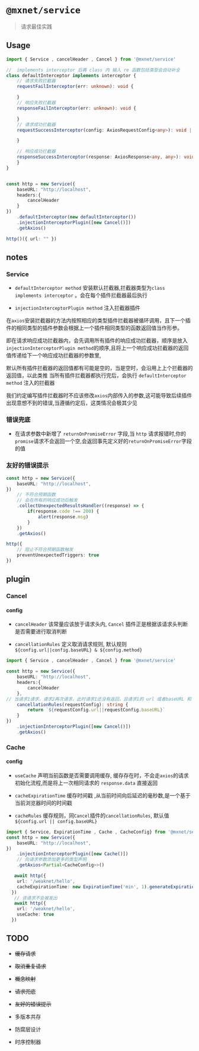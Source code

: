 <!--
 * @Author: 邱狮杰
 * @Date: 2022-05-28 10:52:32
 * @LastEditTime: 2022-06-11 15:23:22
 * @Description: 
 * @FilePath: /repo/packages/service/README.md
-->
# `@mxnet/service`

>  请求最佳实践


## Usage

```ts
import { Service , cancelHeader , Cancel } from '@mxnet/service'

//  implements interceptor 后再 class 内 输入 re 函数包括类型会自动补全
class defaultInterceptor implements interceptor {
    // 请求失败拦截器
    requestFailInterceptor(err: unknown): void {

    }
    // 响应失败拦截器
    responseFailInterceptor(err: unknown): void {

    }
    // 请求成功拦截器
    requestSuccessInterceptor(config: AxiosRequestConfig<any>): void | AxiosRequestConfig<any> | Promise<AxiosRequestConfig<any>> | Promise<void> {

    }

    // 响应成功拦截器
    responseSuccessInterceptor(response: AxiosResponse<any, any>): void | AxiosResponse<any, any> | Promise<AxiosResponse<any, any>> | Promise<void> {
    }
}


const http = new Service({
    baseURL: "http://localhost",
    headers:{
        cancelHeader
    }
})
    .defaultInterceptor(new defaultInterceptor())
    .injectionInterceptorPlugin([new Cancel()])
    .getAxios()

http()({ url: "" })
```

## notes

### Service

- `defaultInterceptor method`  安装默认拦截器,拦截器类型为`class implements interceptor` 。会在每个插件拦截器最后执行

- `injectionInterceptorPlugin method` 注入拦截器插件

在`axios`安装拦截器的方法内按照相应的类型插件拦截器被循环调用，且下一个插件的相同类型的插件参数会根据上一个插件相同类型的函数返回值当作形参。

即在请求响应成功拦截器内，会先调用所有插件的响应成功拦截器，顺序是放入`injectionInterceptorPlugin method`的顺序,且将上一个响应成功拦截器的返回值传递给下一个响应成功拦截器的参数里,

默认所有插件拦截器的返回值都有可能是空的，当是空时，会沿用上上个拦截器的返回值，以此类推
当所有插件拦截器都执行完后，会执行 `defaultInterceptor method` 注入的拦截器

我们约定编写插件拦截器时不应该修改`axios`内部传入的参数,这可能导致后续插件出现意想不到的错误,当遵循约定后，这类情况会极其少见

### 错误兜底

- 在请求参数中新增了 `returnOnPromiseError` 字段,当 `http` 请求报错时,你的`promise`请求不会返回一个空,会返回事先定义好的`returnOnPromiseError`字段的值

### 友好的错误提示

```ts
const http = new Service({
    baseURL: "http://localhost",
})
    // 不符合预期函数
    // 会在所有的响应成功后触发
    .collectUnexpectedResultsHandler((response) => {
        if(response.code !== 200) {
            alert(response.msg)
        }
    })
    .getAxios()

http({
    // 阻止不符合预期函数触发
    preventUnexpectedTriggers: true
})
```
## plugin

### Cancel

#### config

-  `cancelHeader` 该常量应该放于请求头内, `Cancel` 插件正是根据该请求头判断是否需要进行取消判断

-  `cancellationRules` 定义取消请求规则, 默认规则  `${config.url||config.baseURL} & ${config.method}`

```ts
import { Service , cancelHeader , Cancel } from '@mxnet/service'

const http = new Service({
    baseURL: "http://localhost",
    headers:{
        cancelHeader
    },
// 当请求1请求，请求2再次请求，此时请求1还没有返回，且请求1的 url 或者baseURL 和 请求2 相同,这时 Cancel 插件 会认定为请求2是一个重复请求,会取消请求2
    cancellationRules(requestConfig): string {
        return `${requestConfig.url||requestConfig.baseURL}`
    }
})
    .injectionInterceptorPlugin([new Cancel()])
    .getAxios()
```

### Cache

#### config

- `useCache` 声明当前函数是否需要调用缓存, 缓存存在时，不会走`axios`的请求初始化流程,而是将上一次相同请求的 `response.data` 直接返回


- `cacheExpirationTime` 缓存时间戳 ,从当前时间向后延迟的毫秒数,是一个基于当前浏览器时间的时间戳

- `cacheRules` 缓存规则，同`Cancel`插件的`cancellationRules`, 默认值 `${config.url || config.baseURL}`

```ts
import { Service, ExpirationTime , Cache , CacheConfig} from '@mxnet/service'
const http = new Service({
    baseURL: "http://localhost",
})
    .injectionInterceptorPlugin([new Cache()])
    // 向请求参数添加更多的类型声明
    .getAxios<Partial<CacheConfig>>()

   await http({
    url: '/weaknet/hello', 
    cacheExpirationTime: new ExpirationTime('min', 1).generateExpirationTime()
  })
   // 该请求不会被发出
   await http({
    url: '/weaknet/hello',
    useCache: true
  })
```


## TODO

- ~~缓存请求~~

- ~~取消重复请求~~

- ~~概念映射~~

- ~~请求兜底~~

- ~~友好的错误提示~~

- 多版本共存

- 防腐层设计

- 时序控制器